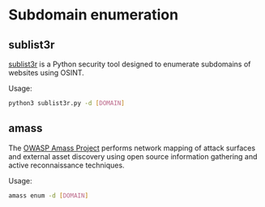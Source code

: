 # Subdomain enumeration

## sublist3r

[sublist3r](https://github.com/aboul3la/Sublist3r) is a Python security tool designed to enumerate subdomains of websites using OSINT.

Usage:
```bash
python3 sublist3r.py -d [DOMAIN]
```
## amass

The [OWASP Amass Project](https://github.com/OWASP/Amass) performs network mapping of attack surfaces and external asset discovery using open source information gathering and active reconnaissance techniques.

Usage:
```bash
amass enum -d [DOMAIN]
```